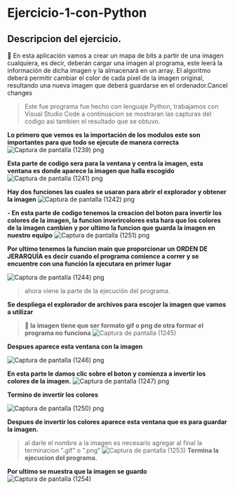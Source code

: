 # Ejercicio-1-con-Python
## Descripcion del ejercicio.
:muscle: En esta aplicación vamos a crear un mapa de bits a partir de una imagen cualquiera,
es decir, deberán cargar una imagen al programa, este leerá la información de dicha imagen y la
almacenará en un array. El algoritmo deberá permitir cambiar el color de cada pixel de la imagen
original, resultando una nueva imagen que deberá guardarse en el ordenador.Cancel changes

>Este fue programa fue hecho con lenguaje Python, trabajamos con Visual Studio Code a continuacion se mostraran las capturas del codigo asi tambien el resultado que se obtuvo.

**Lo primero que vemos es la importación de los modulos este son importantes para que todo se ejecute de manera correcta**
![Captura de pantalla (1239) png](https://user-images.githubusercontent.com/71051834/132928729-7f1100f3-71da-4da9-a221-571871ce5974.jpg)

**Esta parte de codigo sera para la ventana y centra la imagen, esta ventana es donde aparece la imagen que halla escogido**
![Captura de pantalla (1241) png](https://user-images.githubusercontent.com/71051834/132929041-80109360-cda7-49e4-b2a7-3e837cfd7274.jpg)

**Hay dos funciones las cuales se usaran para abrir el explorador y obtener la imagen**
![Captura de pantalla (1242) png](https://user-images.githubusercontent.com/71051834/132953851-7cac3be9-c953-4d8d-a03f-8c2a60fac13f.jpg)


**- En esta parte de codigo tenemos la creacion del boton para invertir los colores de la imagen, la funcion inverircolores esta hara que los colores de la imagen cambien y por ultimo la funcion que guarda la imagen en nuestro equipo**
![Captura de pantalla (1251) png](https://user-images.githubusercontent.com/71051834/132958470-f5c954b6-5098-4a32-be15-f918f5f1a654.jpg)

**Por ultimo tenemos la funcion main que proporcionar un ORDEN DE JERARQUÍA es decir cuando el programa comience a correr y se encuentre con una función la ejecutara en primer lugar**

![Captura de pantalla (1244) png](https://user-images.githubusercontent.com/71051834/132954251-fd5a3178-6336-4d7f-bef8-2e3e8795837a.jpg)
>ahora viene la parte de la ejecución del programa.

**Se despliega el explorador de archivos para escojer la imagen que vamos a utilizar**
>**:thinking: la imagen tiene que ser formato gif o png de otra formar el programa no funciona**
![Captura de pantalla (1245)](https://user-images.githubusercontent.com/71051834/132958754-d3bb3ee9-b971-4b91-94ec-0aea09ae8e7d.png)

**Despues aparece esta ventana con la imagen**

![Captura de pantalla (1246) png](https://user-images.githubusercontent.com/71051834/132959179-44f28b59-737b-4ba5-8de1-6b3cfeda3252.jpg)

**En esta parte le damos clic sobre el boton y comienza a invertir los colores de la imagen.**
![Captura de pantalla (1247) png](https://user-images.githubusercontent.com/71051834/132959231-d6a8704d-e1be-47e7-853d-042320ac701a.jpg)

**Termino de invertir los colores**

![Captura de pantalla (1250) png](https://user-images.githubusercontent.com/71051834/132959257-13e987a1-711b-44e1-8a27-274a357f95b9.jpg)

**Despues de invertir los colores aparece esta ventana que es para guardar la imagen.**
>al darle el nombre a la imagen es necesario agregar al final la terminacion ".gif" o ".png"
![Captura de pantalla (1253)](https://user-images.githubusercontent.com/71051834/132958866-f8740a6b-e96f-4d55-87ab-bf08015b32ce.png)
>**Termina la ejecucion del programa.**

**Por ultimo se muestra que la imagen se guardo**
![Captura de pantalla (1254)](https://user-images.githubusercontent.com/71051834/132958870-74e8398c-efbf-4d98-8c66-4d4384f77be3.png)

